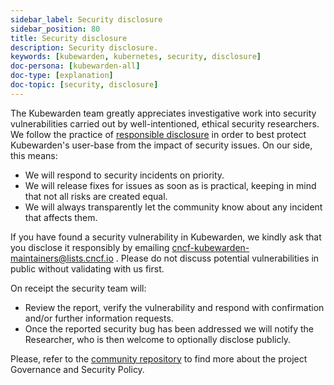 ```yaml
---
sidebar_label: Security disclosure
sidebar_position: 80
title: Security disclosure
description: Security disclosure.
keywords: [kubewarden, kubernetes, security, disclosure]
doc-persona: [kubewarden-all]
doc-type: [explanation]
doc-topic: [security, disclosure]
---
```


<head>
  <link rel="canonical" href="https://docs.kubewarden.io/disclosure"/>
</head>


The Kubewarden team greatly appreciates investigative work into security
vulnerabilities carried out by well-intentioned, ethical security researchers.
We follow the practice of [responsible
disclosure](https://en.wikipedia.org/wiki/Responsible_disclosure) in order to
best protect Kubewarden's user-base from the impact of security issues. On our
side, this means:

- We will respond to security incidents on priority.
- We will release fixes for issues as soon as is practical, keeping in mind
  that not all risks are created equal. 
- We will always transparently let the community know about any incident that
  affects them.

If you have found a security vulnerability in Kubewarden, we kindly ask that
you disclose it responsibly by emailing
[cncf-kubewarden-maintainers@lists.cncf.io](mailto:cncf-kubewarden-maintainers@lists.cncf.io)
. Please do not discuss potential vulnerabilities in public without validating
with us first.

On receipt the security team will:

- Review the report, verify the vulnerability and respond with confirmation
  and/or further information requests. 
- Once the reported security bug has been addressed we will notify the
  Researcher, who is then welcome to optionally disclose publicly.

Please, refer to the [community
repository](https://github.com/kubewarden/community) to find more about the
project Governance and Security Policy.
